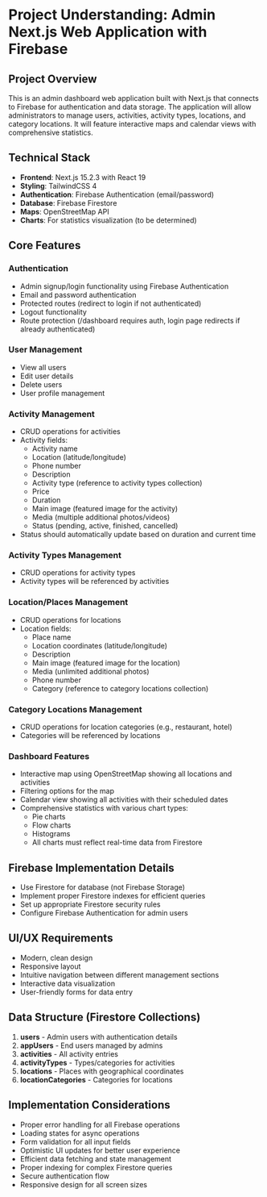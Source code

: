 # Project Understanding: Admin Next.js Web Application with Firebase

## Project Overview
This is an admin dashboard web application built with Next.js that connects to Firebase for authentication and data storage. The application will allow administrators to manage users, activities, activity types, locations, and category locations. It will feature interactive maps and calendar views with comprehensive statistics.

## Technical Stack
- **Frontend**: Next.js 15.2.3 with React 19
- **Styling**: TailwindCSS 4
- **Authentication**: Firebase Authentication (email/password)
- **Database**: Firebase Firestore
- **Maps**: OpenStreetMap API
- **Charts**: For statistics visualization (to be determined)

## Core Features

### Authentication
- Admin signup/login functionality using Firebase Authentication
- Email and password authentication
- Protected routes (redirect to login if not authenticated)
- Logout functionality
- Route protection (/dashboard requires auth, login page redirects if already authenticated)

### User Management
- View all users
- Edit user details
- Delete users
- User profile management

### Activity Management
- CRUD operations for activities
- Activity fields:
  - Activity name
  - Location (latitude/longitude)
  - Phone number
  - Description
  - Activity type (reference to activity types collection)
  - Price
  - Duration
  - Main image (featured image for the activity)
  - Media (multiple additional photos/videos)
  - Status (pending, active, finished, cancelled)
- Status should automatically update based on duration and current time

### Activity Types Management
- CRUD operations for activity types
- Activity types will be referenced by activities

### Location/Places Management
- CRUD operations for locations
- Location fields:
  - Place name
  - Location coordinates (latitude/longitude)
  - Description
  - Main image (featured image for the location)
  - Media (unlimited additional photos)
  - Phone number
  - Category (reference to category locations collection)

### Category Locations Management
- CRUD operations for location categories (e.g., restaurant, hotel)
- Categories will be referenced by locations

### Dashboard Features
- Interactive map using OpenStreetMap showing all locations and activities
- Filtering options for the map
- Calendar view showing all activities with their scheduled dates
- Comprehensive statistics with various chart types:
  - Pie charts
  - Flow charts
  - Histograms
  - All charts must reflect real-time data from Firestore

## Firebase Implementation Details
- Use Firestore for database (not Firebase Storage)
- Implement proper Firestore indexes for efficient queries
- Set up appropriate Firestore security rules
- Configure Firebase Authentication for admin users

## UI/UX Requirements
- Modern, clean design
- Responsive layout
- Intuitive navigation between different management sections
- Interactive data visualization
- User-friendly forms for data entry

## Data Structure (Firestore Collections)
1. **users** - Admin users with authentication details
2. **appUsers** - End users managed by admins
3. **activities** - All activity entries
4. **activityTypes** - Types/categories for activities
5. **locations** - Places with geographical coordinates
6. **locationCategories** - Categories for locations

## Implementation Considerations
- Proper error handling for all Firebase operations
- Loading states for async operations
- Form validation for all input fields
- Optimistic UI updates for better user experience
- Efficient data fetching and state management
- Proper indexing for complex Firestore queries
- Secure authentication flow
- Responsive design for all screen sizes
